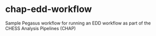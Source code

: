 # chap-edd-workflow
Sample Pegasus workflow for running an EDD workflow as part of the CHESS Analysis Pipelines (CHAP)

